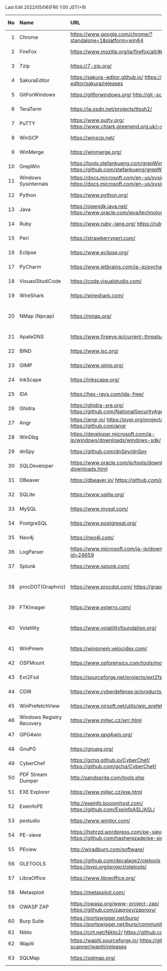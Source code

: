 Last Edit 2022/05/06(FRI) 1:00 JST(+9)

|No|Name|URL|Latest Version|Release Date|
|--:|:--|:--|:--|:--|
|  1|Chrome| https://www.google.com/chrome/?standalone=1&platform=win64 | 100.0.4896.121 | 2022-04-14 |
|  2|FireFox| https://www.mozilla.org/ja/firefox/all/#product-desktop-release | 99.0.1 | 2022-04-12 |
|  3|7zip| https://7-zip.org/ | 21.07 | 2021-12-26 |
|  4|SakuraEditor| https://sakura-editor.github.io/   https://github.com/sakura-editor/sakura/releases | 2.4.1 | 2020-05-30 |
|  5|GitForWindows| https://gitforwindows.org/   http://git-scm.com/ | 2.36.0 | 2022-04-20 |
|  6|TeraTerm| https://ja.osdn.net/projects/ttssh2/ | 4.106 | 2021-06-05 |
|  7|PuTTY| https://www.putty.org/   https://www.chiark.greenend.org.uk/~sgtatham/putty/latest.html | 0.76 | 2021-07-17 |
|  8|WinSCP| https://winscp.net/ | 5.19.6 | 2022-02-22 |
|  9|WinMerge| https://winmerge.org/ | 2.16.20 | 2022-04-27 |
| 10|GrepWin| https://tools.stefankueng.com/grepWin.html   https://github.com/stefankueng/grepWin/releases | 2.0.10 | 2022-02-19 |
| 11|Windows Sysinternals| https://docs.microsoft.com/en-us/sysinternals/   https://docs.microsoft.com/en-us/sysinternals/downloads/ | - | 2022-02-16 |
| 12|Python| https://www.python.org/ | 3.9.12 3.10.4 | 2022-03-24 |
| 13|Java| https://openjdk.java.net/   https://www.oracle.com/java/technologies/downloads/ | 17.0.3 18.0.1 | 2022-04-19 |
| 14|Ruby| https://www.ruby-lang.org/   https://rubyinstaller.org/ |3.1.2 | 2022-04-20 |
| 15|Perl| https://strawberryperl.com/ | 5.32.1.1 | 2021-01-24|
| 16|Eclipse| https://www.eclipse.org/ | 2022-03 | 2022-03-16 |
| 17|PyCharm| https://www.jetbrains.com/ja-jp/pycharm/ | 2022.1 | 2022-04-13 |
| 18|VisuaslStudiCode| https://code.visualstudio.com/ | 1.66 | 2022-03-31 |
| 19|WireShark| https://wireshark.com/ | 3.6.3 | 2022-03-23 |
| 20|NMap (Npcap)| https://nmap.org/ | 7.92 1.60 | 2021-08-07 2021-12-06 |
| 21|ApateDNS| https://www.fireeye.jp/current-threats/freeware/apatedns.html | 1.0 | 2011-09-29 |
| 22|BIND| https://www.isc.org/ | 9.16.28 | 2022-04 |
| 23|GIMP| https://www.gimp.org/ | 2.10.30 | 2021-12-21 |
| 24|InkScape| https://inkscape.org/ | 1.1.2 | 2022-02-05 |
| 25|IDA| https://hex-rays.com/ida-free/ | 7.7 | 2021-12-24 |
| 26|Ghidra| https://ghidra-sre.org/   https://github.com/NationalSecurityAgency/ghidra/releases | 10.1.3 | 2022-04-21 |
| 27|Angr| https://angr.io/   https://pypi.org/project/angr/   https://github.com/angr | 9.2.1 | 2022-04-22 |
| 28|WinDbg| https://developer.microsoft.com/ja-jp/windows/downloads/windows-sdk/ | Windows11SDK(10.0.22000) | 2021-10-04 |
| 29|dnSpy| https://github.com/dnSpy/dnSpy | 6.1.8 | 2020-12-08 |
| 30|SQLDeveloper| https://www.oracle.com/jp/tools/downloads/sqldev-downloads.html | 21.2.1.204.1703 | 2021-08-11 |
| 31|DBeaver| https://dbeaver.io/   https://github.com/dbeaver/dbeaver/releases | 22.0.3 | 2022-04-17 |
| 32|SQLite| https://www.sqlite.org/ | 3.38.2 | 2022-03-26 |
| 33|MySQL| https://www.mysql.com/ | 8.0.28 | 2022-01-18 |
| 34|PostgreSQL| https://www.postgresql.org/ | 14.2 | 2022-02-10 |
| 35|Neo4j| https://neo4j.com/ | 1.4.15 | 2022-04-13 |
| 36|LogParser| https://www.microsoft.com/ja-jp/download/details.aspx?id=24659 | 2.2 | 2021-02-03 |
| 37|Splunk| https://www.splunk.com/ | 8.2.6 | 2022-04-05 |
| 38|procDOT(Graphviz)| https://www.procdot.com/   https://graphviz.org/ | 1.22 3.0.0 | 2018-08-28 2022-02-26 |
| 39|FTKImager| https://www.exterro.com/ | 4.7.1| 2022-01-21 |
| 40|Volatility| https://www.volatilityfoundation.org/ | 2.6 3v1.0.0| 2016-12- 2020-02- |
| 41|WinPmem| https://winpmem.velocidex.com/ | 4.0 RC2 | 2020-10-12 |
| 42|OSFMount| https://www.osforensics.com/tools/mount-disk-images.html | 3.1.1000 | 2021-03-05 |
| 43|Ext2Fsd| https://sourceforge.net/projects/ext2fsd/files/ | 0.69 | 2016-07-15 |
| 44|CDIR| https://www.cyberdefense.jp/products/cdir.html | 1.3.5 | 2020-10-05 |
| 45|WinPrefetchView| https://www.nirsoft.net/utils/win_prefetch_view.html | 1.37 | 2021-10-27 |
| 46|Windows Registry Recovery| https://www.mitec.cz/wrr.html | 3.1.0 | 2021-02-16 |
| 47|GPG4win| https://www.gpg4win.org/ | 4.0.2 | 2022-04-26 |
| 48|GnuPG| https://gnupg.org/ | 2.3.4 | 2021-12-20 |
| 49|CyberChef| https://gchq.github.io/CyberChef/   https://github.com/gchq/CyberChef/ | 9.37.3 | 2022-04-14 |
| 50|PDF Stream Dumper| http://sandsprite.com/tools.php | 0.9.624 | 2010-07-21 |
| 51|EXE Explorer| https://www.mitec.cz/exe.html | 3.5.1 | 2022-01-17 |
| 52|ExeinfoPE| http://exeinfo.booomhost.com/   https://github.com/ExeinfoASL/ASL/ | 0.0.6.9 | 2022-04-20 |
| 53|pestudio| https://www.winitor.com/ | 9.32 | 2022-04-09 |
| 54|PE-sieve| https://hshrzd.wordpress.com/pe-sieve/   https://github.com/hasherezade/pe-sieve/releases | 0.3.4 | 2022-02-11 |
| 55|PEview| http://wjradburn.com/software/ | 0.9.9 | 2011-05-09 |
| 56|OLETOOLS| https://github.com/decalage2/oletools   https://pypi.org/project/oletools/ | 0.60 | 2021-06-02 |
| 57|LibraOffice| https://www.libreoffice.org/ | 7.3.3 | 2022-05-05 |
| 58|Metasploit| https://metasploit.com/ | 6.1.41+20220505153120 | 2022-05-05 |
| 59|OWASP ZAP| https://owasp.org/www-project-zap/   https://github.com/zaproxy/zaproxy/ | 2.11.1 | 2021-12-11 |
| 60|Burp Suite| https://portswigger.net/burp/   https://portswigger.net/burp/communitydownload | 2022.3.6 | 2022-04-29 |
| 61|Nikto| https://cirt.net/Nikto2/   https://github.com/sullo/nikto/ | - | - |
| 62|Wapiti| https://wapiti.sourceforge.io/   https://github.com/wapiti-scanner/wapiti/releases | 3.1.1 | 2022-02-23 |
| 63|SQLMap| https://sqlmap.org/ | 1.6.5 | 2022-05-04 |

